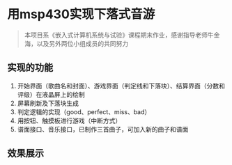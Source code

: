 # 用msp430实现下落式音游
> 本项目系《嵌入式计算机系统与试验》课程期末作业，感谢指导老师牛金海，以及另外两位小组成员的共同努力
## 实现的功能
1. 开始界面（歌曲名和封面）、游戏界面（判定线和下落块）、结算界面（分数和评级）在液晶屏上的绘制
2. 屏幕刷新及下落块生成
2. 判定逻辑的实现（good、perfect、miss、bad）
4. 用按钮、触摸板进行游戏（中断方式）
3. 谱面接口、音乐接口，已制作三首曲子，可加入新的曲子和谱面
## 效果展示
